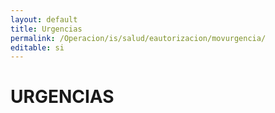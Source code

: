 ```yaml
---
layout: default
title: Urgencias
permalink: /Operacion/is/salud/eautorizacion/movurgencia/
editable: si
---
```


# URGENCIAS

